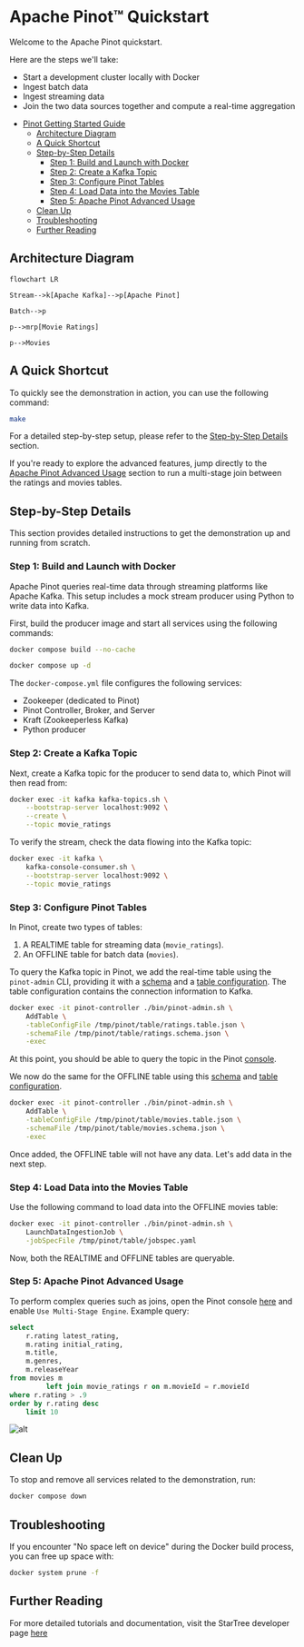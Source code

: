 # Apache Pinot™ Quickstart

Welcome to the Apache Pinot quickstart.

Here are the steps we'll take:

* Start a development cluster locally with Docker
* Ingest batch data
* Ingest streaming data
* Join the two data sources together and compute a real-time aggregation

<!-- TOC -->
* [Pinot Getting Started Guide](#pinot-getting-started-guide)
  * [Architecture Diagram](#architecture-diagram-)
  * [A Quick Shortcut](#a-quick-shortcut)
  * [Step-by-Step Details](#step-by-step-details)
    * [Step 1: Build and Launch with Docker](#step-1-build-and-launch-with-docker)
    * [Step 2: Create a Kafka Topic](#step-2-create-a-kafka-topic)
    * [Step 3: Configure Pinot Tables](#step-3-configure-pinot-tables)
    * [Step 4: Load Data into the Movies Table](#step-4-load-data-into-the-movies-table)
    * [Step 5: Apache Pinot Advanced Usage](#step-5-apache-pinot-advanced-usage)
  * [Clean Up](#clean-up)
  * [Troubleshooting](#troubleshooting)
  * [Further Reading](#further-reading)
<!-- TOC -->

## Architecture Diagram 

```mermaid
flowchart LR

Stream-->k[Apache Kafka]-->p[Apache Pinot]

Batch-->p

p-->mrp[Movie Ratings]

p-->Movies
```

## A Quick Shortcut

To quickly see the demonstration in action, you can use the following command:

```bash
make
```

For a detailed step-by-step setup, please refer to the [Step-by-Step Details](#step-by-step-details) section.

If you're ready to explore the advanced features, jump directly to the [Apache Pinot Advanced Usage](#step-5-apache-pinot-advanced-usage) section to run a multi-stage join between the ratings and movies tables.

## Step-by-Step Details

This section provides detailed instructions to get the demonstration up and running from scratch.

### Step 1: Build and Launch with Docker

Apache Pinot queries real-time data through streaming platforms like Apache Kafka. 
This setup includes a mock stream producer using Python to write data into Kafka.

First, build the producer image and start all services using the following commands:

```bash
docker compose build --no-cache

docker compose up -d
```

The `docker-compose.yml` file configures the following services:

- Zookeeper (dedicated to Pinot)
- Pinot Controller, Broker, and Server
- Kraft (Zookeeperless Kafka)
- Python producer

### Step 2: Create a Kafka Topic

Next, create a Kafka topic for the producer to send data to, which Pinot will then read from:

```bash
docker exec -it kafka kafka-topics.sh \
    --bootstrap-server localhost:9092 \
    --create \
    --topic movie_ratings
```

To verify the stream, check the data flowing into the Kafka topic:

```bash
docker exec -it kafka \
    kafka-console-consumer.sh \
    --bootstrap-server localhost:9092 \
    --topic movie_ratings
```

### Step 3: Configure Pinot Tables

In Pinot, create two types of tables:

1. A REALTIME table for streaming data (`movie_ratings`).
2. An OFFLINE table for batch data (`movies`).

To query the Kafka topic in Pinot, we add the real-time table using the `pinot-admin` CLI, providing it with a [schema](./table/ratings.schema.json) and a [table configuration](./table/ratings.table.json). 
The table configuration contains the connection information to Kafka.

```bash
docker exec -it pinot-controller ./bin/pinot-admin.sh \
    AddTable \
    -tableConfigFile /tmp/pinot/table/ratings.table.json \
    -schemaFile /tmp/pinot/table/ratings.schema.json \
    -exec
```

At this point, you should be able to query the topic in the Pinot [console](http://localhost:9000/#/query?query=select+*+from+movie_ratings+limit+10&tracing=false&useMSE=false).

We now do the same for the OFFLINE table using this [schema](table/movies.schema.json) and [table configuration](table/movies.table.json).

```bash
docker exec -it pinot-controller ./bin/pinot-admin.sh \
    AddTable \
    -tableConfigFile /tmp/pinot/table/movies.table.json \
    -schemaFile /tmp/pinot/table/movies.schema.json \
    -exec
```

Once added, the OFFLINE table will not have any data.
Let's add data in the next step.


### Step 4: Load Data into the Movies Table

Use the following command to load data into the OFFLINE movies table:

```bash
docker exec -it pinot-controller ./bin/pinot-admin.sh \
    LaunchDataIngestionJob \
    -jobSpecFile /tmp/pinot/table/jobspec.yaml
```

Now, both the REALTIME and OFFLINE tables are queryable.

### Step 5: Apache Pinot Advanced Usage

To perform complex queries such as joins, open the Pinot console [here](http://localhost:9000/#/query) and enable `Use Multi-Stage Engine`. Example query:

```sql
select
    r.rating latest_rating,
    m.rating initial_rating,
    m.title,
    m.genres,
    m.releaseYear
from movies m
         left join movie_ratings r on m.movieId = r.movieId
where r.rating > .9
order by r.rating desc
    limit 10
```


![alt](./images/results.png)


## Clean Up

To stop and remove all services related to the demonstration, run:

```bash
docker compose down
```

## Troubleshooting

If you encounter "No space left on device" during the Docker build process, you can free up space with:

```bash
docker system prune -f
```

## Further Reading

For more detailed tutorials and documentation, visit the StarTree developer page [here](https://dev.startree.ai/)
